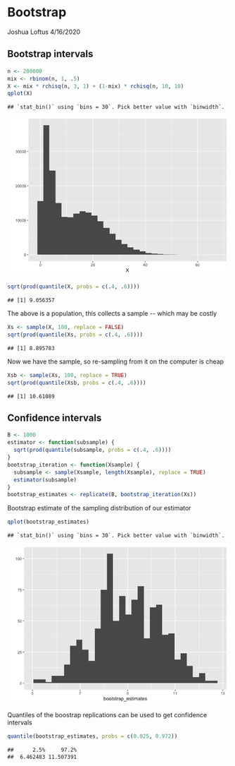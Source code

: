 Bootstrap
================
Joshua Loftus
4/16/2020

Bootstrap intervals
-------------------

``` r
n <- 200000
mix <- rbinom(n, 1, .5)
X <- mix * rchisq(n, 3, 1) + (1-mix) * rchisq(n, 10, 10)
qplot(X)
```

    ## `stat_bin()` using `bins = 30`. Pick better value with `binwidth`.

![](bootstrap_example_files/figure-markdown_github/unnamed-chunk-1-1.png)

``` r
sqrt(prod(quantile(X, probs = c(.4, .6))))
```

    ## [1] 9.056357

The above is a population, this collects a sample -- which may be costly

``` r
Xs <- sample(X, 100, replace = FALSE)
sqrt(prod(quantile(Xs, probs = c(.4, .6))))
```

    ## [1] 8.895783

Now we have the sample, so re-sampling from it on the computer is cheap

``` r
Xsb <- sample(Xs, 100, replace = TRUE)
sqrt(prod(quantile(Xsb, probs = c(.4, .6))))
```

    ## [1] 10.61089

Confidence intervals
--------------------

``` r
B <- 1000
estimator <- function(subsample) {
  sqrt(prod(quantile(subsample, probs = c(.4, .6))))  
}
bootstrap_iteration <- function(Xsample) {
  subsample <- sample(Xsample, length(Xsample), replace = TRUE)  
  estimator(subsample)
}
bootstrap_estimates <- replicate(B, bootstrap_iteration(Xs))
```

Bootstrap estimate of the sampling distribution of our estimator

``` r
qplot(bootstrap_estimates)
```

    ## `stat_bin()` using `bins = 30`. Pick better value with `binwidth`.

![](bootstrap_example_files/figure-markdown_github/unnamed-chunk-6-1.png)

Quantiles of the boostrap replications can be used to get confidence intervals

``` r
quantile(bootstrap_estimates, probs = c(0.025, 0.972))
```

    ##      2.5%     97.2% 
    ##  6.462483 11.507391

